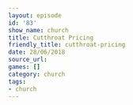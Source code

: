 ```yaml
---
layout: episode
id: '83'
show_name: church
title: Cutthroat Pricing
friendly_title: cutthroat-pricing
date: 28/06/2018
source_url: 
games: []
category: church
tags:
- church
---
```

